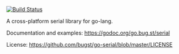 [![Build Status](https://travis-ci.org/bugst/go-serial.svg?branch=master)](https://travis-ci.org/bugst/go-serial)

A cross-platform serial library for go-lang.

Documentation and examples: https://godoc.org/go.bug.st/serial

License: https://github.com/bugst/go-serial/blob/master/LICENSE


